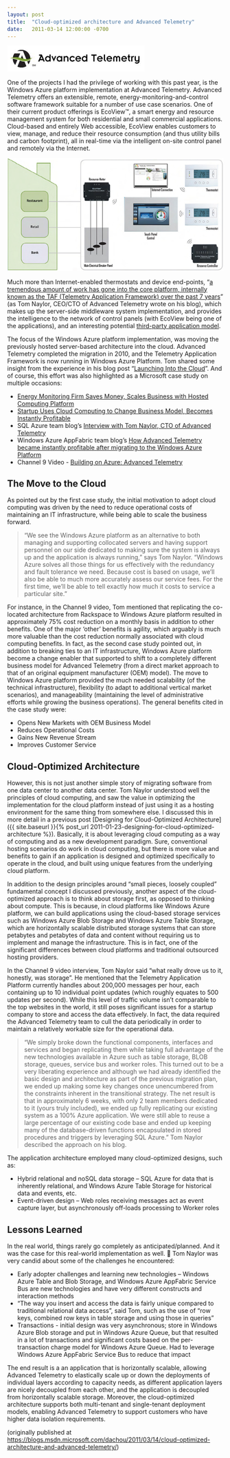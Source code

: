 ```yaml
---
layout: post
title:  "Cloud-optimized architecture and Advanced Telemetry"
date:   2011-03-14 12:00:00 -0700
---
```


![advanced telemetry](/assets/20110314-advancedtelemetry.jpg)

One of the projects I had the privilege of working with this past year, is the Windows Azure platform implementation at Advanced Telemetry. Advanced Telemetry offers an extensible, remote, energy-monitoring-and-control software framework suitable for a number of use case scenarios. One of their current product offerings is EcoView™, a smart energy and resource management system for both residential and small commercial applications. Cloud-based and entirely Web accessible, EcoView enables customers to view, manage, and reduce their resource consumption (and thus utility bills and carbon footprint), all in real-time via the intelligent on-site control panel and remotely via the Internet.

![architecture](/assets/20110314_05B1BC70.png)

Much more than Internet-enabled thermostats and device end-points, “[a tremendous amount of work has gone into the core platform, internally known as the TAF (Telemetry Application Framework) over the past 7 years](http://at-cto.blogspot.com/2010/10/power-of-platform.html)” (as Tom Naylor, CEO/CTO of Advanced Telemetry wrote on his blog), which makes up the server-side middleware system implementation, and provides the intelligence to the network of control panels (with EcoView being one of the applications), and an interesting potential [third-party application model](http://at-cto.blogspot.com/2010/07/apps-apps-everywhere-apps.html).

The focus of the Windows Azure platform implementation, was moving the previously hosted server-based architecture into the cloud. Advanced Telemetry completed the migration in 2010, and the Telemetry Application Framework is now running in Windows Azure Platform. Tom shared some insight from the experience in his blog post “[Launching Into the Cloud](http://at-cto.blogspot.com/2010/04/launching-into-cloud.html)”. And of course, this effort was also highlighted as a Microsoft case study on multiple occasions:
- [Energy Monitoring Firm Saves Money, Scales Business with Hosted Computing Platform](http://www.microsoft.com/casestudies/Case_Study_Detail.aspx?CaseStudyID=4000005893) 
- [Startup Uses Cloud Computing to Change Business Model, Becomes Instantly Profitable](http://www.microsoft.com/casestudies/Case_Study_Detail.aspx?CaseStudyID=4000009076) 
- SQL Azure team blog’s [Interview with Tom Naylor, CTO of Advanced Telemetry](http://blogs.msdn.com/b/sqlazure/archive/2011/01/24/10119498.aspx) 
- Windows Azure AppFabric team blog’s [How Advanced Telemetry became instantly profitable after migrating to the Windows Azure Platform](http://blogs.msdn.com/b/windowsazureappfabric/archive/2011/01/25/how-advanced-telemetry-became-instantly-profitable-after-migrating-to-the-windows-azure-platform.aspx)
- Channel 9 Video - [Building on Azure: Advanced Telemetry](https://channel9.msdn.com/Shows/Inside+Out/Building-on-Azure-Advanced-Telemetry) 
 
## The Move to the Cloud

As pointed out by the first case study, the initial motivation to adopt cloud computing was driven by the need to reduce operational costs of maintaining an IT infrastructure, while being able to scale the business forward.

> “We see the Windows Azure platform as an alternative to both managing and supporting collocated servers and having support personnel on our side dedicated to making sure the system is always up and the application is always running,” says Tom Naylor. “Windows Azure solves all those things for us effectively with the redundancy and fault tolerance we need. Because cost is based on usage, we’ll also be able to much more accurately assess our service fees. For the first time, we’ll be able to tell exactly how much it costs to service a particular site.”

For instance, in the Channel 9 video, Tom mentioned that replicating the co-located architecture from Rackspace to Windows Azure platform resulted in approximately 75% cost reduction on a monthly basis in addition to other benefits. One of the major ‘other’ benefits is agility, which arguably is much more valuable than the cost reduction normally associated with cloud computing benefits. In fact, as the second case study pointed out, in addition to breaking ties to an IT infrastructure, Windows Azure platform become a change enabler that supported to shift to a completely different business model for Advanced Telemetry (from a direct market approach to that of an original equipment manufacturer (OEM) model). The move to Windows Azure platform provided the much needed scalability (of the technical infrastructure), flexibility (to adapt to additional vertical market scenarios), and manageability (maintaining the level of administrative efforts while growing the business operations). The general benefits cited in the case study were:
- Opens New Markets with OEM Business Model
- Reduces Operational Costs
- Gains New Revenue Stream
- Improves Customer Service

## Cloud-Optimized Architecture

However, this is not just another simple story of migrating software from one data center to another data center. Tom Naylor understood well the principles of cloud computing, and saw the value in optimizing the implementation for the cloud platform instead of just using it as a hosting environment for the same thing from somewhere else. I discussed this in more detail in a previous post [Designing for Cloud-Optimized Architecture]({{ site.baseurl }}{% post_url 2011-01-23-designing-for-cloud-optimized-architecture %}). Basically, it is about leveraging cloud computing as a way of computing and as a new development paradigm. Sure, conventional hosting scenarios do work in cloud computing, but there is more value and benefits to gain if an application is designed and optimized specifically to operate in the cloud, and built using unique features from the underlying cloud platform.

In addition to the design principles around “small pieces, loosely coupled” fundamental concept I discussed previously, another aspect of the cloud-optimized approach is to think about storage first, as opposed to thinking about compute. This is because, in cloud platforms like Windows Azure platform, we can build applications using the cloud-based storage services such as Windows Azure Blob Storage and Windows Azure Table Storage, which are horizontally scalable distributed storage systems that can store petabytes and petabytes of data and content without requiring us to implement and manage the infrastructure. This is in fact, one of the significant differences between cloud platforms and traditional outsourced hosting providers.

In the Channel 9 video interview, Tom Naylor said “what really drove us to it, honestly, was storage”. He mentioned that the Telemetry Application Platform currently handles about 200,000 messages per hour, each containing up to 10 individual point updates (which roughly equates to 500 updates per second). While this level of traffic volume isn’t comparable to the top websites in the world, it still poses significant issues for a startup company to store and access the data effectively. In fact, the data required the Advanced Telemetry team to cull the data periodically in order to maintain a relatively workable size for the operational data.

> “We simply broke down the functional components, interfaces and services and began replicating them while taking full advantage of the new technologies available in Azure such as table storage, BLOB storage, queues, service bus and worker roles. This turned out to be a very liberating experience and although we had already identified the basic design and architecture as part of the previous migration plan, we ended up making some key changes once unencumbered from the constraints inherent in the transitional strategy. The net result is that in approximately 6 weeks, with only 2 team members dedicated to it (yours truly included), we ended up fully replicating our existing system as a 100% Azure application. We were still able to reuse a large percentage of our existing code base and ended up keeping many of the database-driven functions encapsulated in stored procedures and triggers by leveraging SQL Azure.” Tom Naylor described the approach on his blog.

The application architecture employed many cloud-optimized designs, such as:
- Hybrid relational and noSQL data storage – SQL Azure for data that is inherently relational, and Windows Azure Table Storage for historical data and events, etc.
- Event-driven design – Web roles receiving messages act as event capture layer, but asynchronously off-loads processing to Worker roles

## Lessons Learned
In the real world, things rarely go completely as anticipated/planned. And it was the case for this real-world implementation as well. 🙂 Tom Naylor was very candid about some of the challenges he encountered:
- Early adopter challenges and learning new technologies – Windows Azure Table and Blob Storage, and Windows Azure AppFabric Service Bus are new technologies and have very different constructs and interaction methods
- “The way you insert and access the data is fairly unique compared to traditional relational data access”, said Tom, such as the use of “row keys, combined row keys in table storage and using those in queries”
- Transactions - initial design was very asynchronous; store in Windows Azure Blob storage and put in Windows Azure Queue, but that  resulted in a lot of transactions and significant costs based on the per-transaction charge model for Windows Azure Queue. Had to leverage Windows Azure AppFabric Service Bus to reduce that impact

The end result is a an application that is horizontally scalable, allowing Advanced Telemetry to elastically scale up or down the deployments of individual layers according to capacity needs, as different application layers are nicely decoupled from each other, and the application is decoupled from horizontally scalable storage. Moreover, the cloud-optimized architecture supports both multi-tenant and single-tenant deployment models, enabling Advanced Telemetry to support customers who have higher data isolation requirements.

(originally published at <https://blogs.msdn.microsoft.com/dachou/2011/03/14/cloud-optimized-architecture-and-advanced-telemetry/>)
